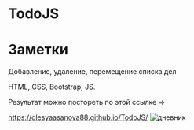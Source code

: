 # TodoJS

<h1>Заметки</h1>
<p>Добавление, удаление, перемещение списка дел</p>
<p>HTML, CSS, Bootstrap, JS.</p>
<p>Результат можно постореть по этой ссылке =></p>
<a href="https://olesyaasanova88.github.io/TodoJS/">https://olesyaasanova88.github.io/TodoJS/</a>
<img src="https://encrypted-tbn0.gstatic.com/images?q=tbn:ANd9GcQtjTLmPG65UFVmkdr6vixFvdAZlINOD6ZQSQ&usqp=CAU" alt="дневник" />
